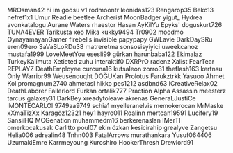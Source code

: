 MROsman42
hi im godsu v1
rodmoontr
leonidas123
Rengarop35
Beko13
nefret1x1
Umur Readie
beetlee
Archerist
MoonBadger
yigut_
Hydrea
avonkatalogu
Aurane Waters
rhaestor
Hasan
AyKilYu
Epyks'
doguskurt726
TUNA4EVER
Tarikusta
xeo
Mika
kukky9494
Tr0902
moodmo
OynayamayanGamer
firebells
invisible
papypapy
GWLavie
DarkDaySRu
eren09ero
SaVaSLoRDu38
matreretma
sonsosisyiyici
uweekcanoz
mustafa1999
LoveMeetYou
esesli99
gürkan
harunbaba122
Ekimalaz
TurkeyKalimuta
Xetieted
zuhu
interaktif0
DXRPrO
radenz
Xalist
FearTear
REPLAYZ
DeathEmployee
curcuna16
kutsaleon
zorro31
theflash163
kertnsu
Only Warrior99
Weusenouqht
DOĞUKan
Prolotus
Farukztrkk
Yasuoo
Ahmet Kol
promagnum2740
ahmetasl
hikko
pes1212
asdbnd63
ICreativeRelax02
DeathLaborer
Failerlord
Furkan
ortalik777
Praction
Alpha Assassin
meesterz
tarcus
galaxsy31
DarkBey
xreadytoleave
akrenas
GeneraLJustiCe
lMONTECARLOl
9749aa9749
schia1
myelleranelvis
memokerocan
MrMaske
xXmaTizXx
Karagöz12321
hey1
hayro011
Roalinn
mertcan19591
Lucifery19
SansiiHQ
MCGenation
muhammedm16
berkerenaslan
IMerTI
omerkocakusak
Carlitto
poul07
ekin özkan
kesicirahip
grealyve
Zangetsu
Helia006
adrealin48
Tnhn003
FatalArrows
murathankara
Yusuf064406
UzumakiEmre
Karrmeyoung
Kuroshiro
HookerThresh
Drewlord91
